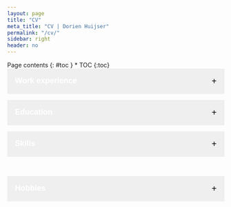 ```yaml
---
layout: page
title: "CV"
meta_title: "CV | Dorien Huijser"
permalink: "/cv/"
sidebar: right
header: no
---
```


<html>

<head>
  <link rel="stylesheet" href="../../assets/css/collapsible.scss">
</head>



<style>
    /* Code to create collapsible */
.collapsible {
  background-color: $ci-1;
  color: white;
  cursor: pointer;
  padding: 18px;
  width: 100%;
  border: none;
  text-align: left;
  outline: none;
  font-size: large;
}

.active, .collapsible:hover {
  background-color: $ci-2;
}

.content {
  padding: 0 18px;
  display: none;
  overflow: hidden;
  background-color: #fff;
}

.collapsible:after {
  content: '\002B'; /* Unicode character for "plus" sign (+) */
  font-size: 20px;
  color: black;
  float: right;
  margin-left: 5px;
}

.active:after {
  content: "\2212"; /* Unicode character for "minus" sign (-) */
}
</style>




</html>

 

<html>

<body>

<div class="row">
<div class="medium-4 medium-push-8 columns" markdown="1">
<div class="panel radius" markdown="1">
Page contents
{: #toc }
*  TOC
{:toc}
</div>
</div><!-- /.medium-4.columns -->



<div data-content>
<button type="button" class="collapsible"><b>Work experience</b></button>

<div class="content">
<h4 style="color:green">2020-current: Lab and data manager</h4>
    <em>Society, Youth and Neuroscience Connected (<a href="https://erasmus-synclab.nl/">SYNC</a>) lab, Erasmus University Rotterdam, Rotterdam</em>
    <details>
        <summary style="font-size:small; color:grey">Read more</summary>
<ul>
    <li>As <b>data manager</b>, I formulate ways to move towards <strong>open science practices</strong> and look at how we handle our research data (privacy, data structure, long-term access, etc.) and how we can improve that. In both data management and open science, I try to educate myself as much as possible and keep a close eye on international developments, connecting with researchers and support staff from national and international institutions.</li>
    <li>As <b>lab manager</b>, I coordinate and support with all kinds of lab-wide events and initiatives, including (but not limited to):
        <ul>
            <li>organizing meetings</li>
            <li>functioning as liaison between the SYNC lab and EUR's research support staff</li>
            <li>improving how we work (incl. with data)</li>
            <li>involvement in your citizen science platform, <a href="https://youngxperts.nl">"YoungXperts"</a>, where youth are actively involved in our research during brainstorms and cocreation sessions </li>
        </ul></li></ul>
</details>
 <h4 style="color:green">2020-current: Data manager</h4>
    <em>Leiden Consortium on Individual Development (<a href="https://www.universiteitleiden.nl/en/research/research-projects/social-and-behavioural-sciences/leiden-consortium-on-individual-development-l-cid">L-CID</a>), Leiden University, Leiden</em>
<details>
   <summary style="font-size:small; color:grey">Read more</summary>
<p>As data manager for L-CID, a large multi-cohort twin study, I aim to make our data and metadata <a href="https://www.go-fair.org/fair-principles/">FAIR</a> and our documentation interpretable, in order for this amazing dataset to be useful and useable in the future.</p>
    </details>
 <h4 style="color:green">2019-2020: Data manager</h4>
    <em><a href="https://brainanddevelopment.nl/">Brain and Development Research Center</a>, Leiden University, Leiden</em>
<details><summary style="font-size:small; color:grey">Read more</summary>
    <p>In this developmental psychology group, I helped researchers transition towards applying better data management and open research practices, such as folder structures and versioning, preregistration, data sharing and privacy issues. I continued this job when the Research Center was split up into the <a href="https://erasmus-synclab.nl">SYNC lab</a> and the <a href="https://changeleiden.nl">CHANGE Leiden</a> research platform.</p>
    </details> 
 <h4 style="color:green">2019-2020: Educational content developer and e-moderator</h4>
<em><a href="https://www.umcutrecht.nl/en/educational-expertise">Utrecht University Medical Center</a> and <a href="https://www.ivd-utrecht.nl/en">Animal Welfare Body</a>, Utrecht.</em>
    <details><summary style="font-size:small; color:grey">Read more</summary>
<p>In the development and testing phase of the learning track <a href="https://www.uu.nl/en/events/my-animal-research-experimental-design-fully-booked">"My Animal Research: Experimental Design"</a>, a learning track for PhD students who are setting up an animal experiment, I developed the contents of the online learning environment and functioned as e-moderator during the pilot phase of the project (Sept.-Dec. 2019), keeping contact with all involved participants, teachers and coordinators.</p>
        </details>
 <h4 style="color:green">2010-2019: Several side-jobs</h4>
<details><summary style="font-size:small; color:grey">Read more</summary>During my secondary school and university studies, I had several side jobs, including:
<ul>
    <li>2016-2019: Tutor for several secondary school pupils in several subjects (e.g, maths, chemistry, Latin, Greek)</li>
    <li>2018-2019: Student assistant on the <a href="https://juniorhersenen.nl/onderzoeken/brainlinks/">Brainlinks</a> project at the <a href="https://brainanddevelopment.nl/">Brain and Development Research Center</a>, Leiden University</li>
    <li>2016: <a href="https://www.studiekring.nl/samenwerken/zomerschool">Summer school</a> tutor (maths and Latin): pupils had the chance to still go to the next year if they passed a test after two weeks of additional study in the summer</li>
    <li>2014-2016: Sales employee at <a href="https://www.blokker.nl/">Blokker</a>, Utrecht</li>
    <li>2012-2013: Cashier at <a href="https://www.jumbo.com/">Jumbo</a> supermarket, Leeuwarden</li>
    </ul>
    </details>
</div>

<br>

<button type="button" class="collapsible"><b>Education</b></button>

<div class="content">
<h4 style="color:orange">2016-2019: MSc Neuroscience and Cognition <a href="https://www.uu.nl/masters/en/neuroscience-and-cognition/study-programme">(8.5)</a></h4>
    <em>Utrecht University, Utrecht</em>, incl. <a href="https://studyguidelifesciences.nl/profiles/communication-profile">minor</a> Science Education and Communication
    <details><summary style="color:grey">Additional activities</summary>
    <p><ul>
    <li>2018-2019: Intern education - <i><a href="https://umu.nl/">Utrecht University Museum</a>, Utrecht</i><br> As part of my minor Science education and communication, I developed an <a href="https://umu.nl/onderwijs/vo/wetenschapsworkshop-aandacht-havo-vwo/">educational program</a> for the University Museum Utrecht for secondary school pupils (havo/vwo 1-2 and vmbo 1-3) about social sciences (attention), using the methods of inquiry-based learning (onderzoekend leren)</li>
    <li>2018: Literature research: "Neural mechanisms of adolescent fear extinction and fear extinction during reconsolidation: a literature review", supervised by dr. Marieke Bos and prof. dr. Joke Baas</li>
    <li>2017-2018: Research intern - <i><a href="https://brainanddevelopment.nl/">Brain and Development Research Center</a>, Leiden University, Leiden</i><br>During this internship, I set up, carried out and wrote about an fMRI study and planned and tested many adolescents (9-17 years old) for a large longitudinal research project (<a href="https://juniorhersenen.nl/onderzoeken/brainlinks/">Brainlinks</a>)</li>
   <li>2017-2018: Author (<a href="http://journal.neuroscience-cognition.org/archive/19">2017: 11(1)</a>) and reviewer (<a href="http://journal.neuroscience-cognition.org/archive">2017: 11(1-2) & 2018: 12(1-2)</a>) at the Neuroscience and Cognition Journal</li>
    <li>2016-2017: Secretary - <i><a href="https://www.mindthebrain.nl/">Mind the Brain</a> symposium, Utrecht University, Utrecht</i><br>With 8 students, we organized a two-day neuroscience symposium, themed "Criminal Minds"</li>
    <li>2016-2017: Research intern - <i><a href="https://www.uu.nl/medewerkers/organogram/FSW/54/269">Experimental Psychology</a>, Utrecht University, Utrecht</i><br>During this project, I set up, carried out and wrote about a longitudinal experiment into unilateral hearing loss and sound localization among healthy adults</li></ul></p>
    </details>
 <h4 style="color:orange">2013-2016: BSc Liberal Arts and Sciences <a href="https://www.uu.nl/bachelors/liberal-arts-and-sciences">(8.2)</a></h4>
<em>Utrecht University, Utrecht</em>, incl. <a href="https://students.uu.nl/gw/las/studieprogramma/major/hoofdrichting">major</a> Cognitive and Neurobiological Psychology + <a href="https://students.uu.nl/gw/taalontwikkeling">minor</a> Language Development
<details><summary style="color:grey">Theses</summary>
<p><ol>
        <li>Huijser, D.C., & Lichtenberg, L. (2016). Social Status and Status Motivations: The Association between the Wish for Popularity and Social Status in Late Childhood, doi: <a href="http://dspace.library.uu.nl/handle/1874/338248">http://dspace.library.uu.nl/handle/1874/338248</a><br>
            Bachelor thesis (8.0), supervised by dr. Aart Franken</li>
        <li>Huijser, D.C., Bakermans, M., Purkins, M. (2015). Looking down, moving up. An interdisciplinary approach to the consequences of the current language situation that has developed as a result of the elite status of the English language in India.<br>
        Interdisciplinary thesis (7.9), supervised by dr. Merel van Goch</li>
</ol></p>
    </details>
  <h4 style="color:orange">2007-2013: Voorbereidend Wetenschappelijk Onderwijs (VWO) (8.1)</h4>
<em><a href="https://www.cgbn.nl/">Christelijk Gymnasium Beyers Naudé</a>, Leeuwarden</em>, profile Economics and Society
<h4 style="color:orange">Online courses</h4>
<details><summary style="font-size:small; color:grey">Read more</summary>
<p>To gain some more relevant skills, I followed several online courses, including:
</p>
<ul>
    <li>2019-2020: Specialization "Data Science: Foundations using R" - <i>Johns Hopkins University via <a href="https://www.coursera.org/specializations/data-science-foundations-r">Coursera</a></i></li>   
    <li>2019: Research data management and sharing (grade: 89.7%) - <i>UNC & University of Edinburgh via <a href="https://www.coursera.org/learn/data-management">Coursera</a></i></li>
    <li>2019: Adobe InDesign Made Easy: A Beginners Guide to InDesign - <i>Infinite Skills via <a href="https://www.udemy.com/course/adobe-indesign-made-easy/">Udemy</a></i></li>
    <li>2016: Several statistics courses (average grade: 92.6%): Basic statistics, Inferential statistics, quantitative methods - <i>University of Amsterdam via <a href="https://www.coursera.org/specializations/social-science">Coursera</a></i></li>
</ul>
    </details><br>
</div>



<button type="button" class="collapsible"><b>Skills</b></button>

<div class="content">
    <h4 style="color:blue">Languages</h4>
    <ul>
    <li>Dutch (native)</li>
    <li>English (competent in writing, understanding, speaking)</li>
    <li>French, German, Frisian (basic)</li>
</ul>
    <h4 style="color:blue">Software</h4>
    <ul>
        <li>Microsoft Office and Google alternatives - 85%</li>
        <li>Git & GitHub - 50%</li>
        <li>Markdown - 75%</li>
        <li>HTML - 20%</li>
        <li>Interactive presentation tools, e.g., Miro, Slido, Mentimeter, Google Slides - 60%</li>
        <li>R - 35%</li>
        <li>E-prime - 25%</li>
        <li>Adobe InDesign - 15%</li>
        <li>Matlab - 10%</li>
        <li>SPSS - 15%</li>
    </ul>
    <h4 style="color:blue">Competences</h4>
    <p>Please also see the <a href="/testimonials">Testimonial page</a></p>
    <ul>
    <li>Organization</li>
    <li>Collaboration</li>
    <li>Communication</li>
    <li>Solution- and result-oriented</li>
    <li>Critical</li>
    <li>Eager to learn</li>
    </ul></div>


<br>

<button type="button" class="collapsible"><b>Hobbies</b></button>

<div class="content">
    <ul>
    <li>Playing guitar and ukulele</li>
    <li>Coloring</li>
    <li>Swimming</li>
    <li>Reading popular-scientific articles and books</li>
    <li>Baking</li>
    <li>Having a walk</li>
    </ul></div>



<script>
/* script for creating a collapsible element */
    var coll = document.getElementsByClassName("collapsible");
var i;
    for (i = 0; i < coll.length; i++) {
  coll[i].addEventListener("click", function() {
    this.classList.toggle("active");
    var content = this.nextElementSibling;
    if (content.style.display === "block") {
      content.style.display = "none";
    } else {
      content.style.display = "block";
    }
  });
}
</script>


<script src="../assets/js/table-of-contents.js" type="text/javascript"></script>
<script>
/* script for making a page toc-*/
    tableOfContents('[data-content]', '[data-toc]', {
		heading: 'Page contents', // Change the headings
		listType: 'ul', // Change the list type
		levels: 'h2, h3' // Change the levels used
	});
</script>


</div>

</body>  

</html>